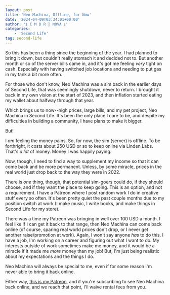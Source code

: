 ```yaml
---
layout: post
title: 'Neo Machina, Offline, for Now'
date: '2024-04-09T03:34:01+00:00'
author: '𐕣 C M D R ░ NOVA 𐕣'
categories:
    - 'Second Life'
tag: second-life
---
```


<!-- wp:paragraph -->
<p>So this has been a thing since the beginning of the year. I had planned to bring it down, but couldn't really stomach it and decided not to. But another month or so of the server bills came in, and it's got me feeling <em>very</em> tight on cash. Especially with having switched job locations and needing to put gas in my tank a bit more often.</p>
<!-- /wp:paragraph -->

<!-- wp:paragraph -->
<p>For those who don't know, Neo Machina was a sim back in the earlier days of Second Life, that was seemingly shutdown, never to return. I brought it back in my own vision at the start of 2023, and then inflation started eating my wallet about halfway through that year.</p>
<!-- /wp:paragraph -->

<!-- wp:paragraph -->
<p>Which brings us to now--high prices, large bills, and my pet project, Neo Machina in Second Life. It's been the only place I care to be, and despite my difficulties in building a community, I have plans to make it bigger.</p>
<!-- /wp:paragraph -->

<!-- wp:paragraph -->
<p>But!</p>
<!-- /wp:paragraph -->

<!-- wp:paragraph -->
<p>I <em>am</em> feeling the money pains. So, for now, the sim (server) is offline. To be forthright, it costs about 250 USD or so to keep online via Linden Labs. That's <em>a lot</em> of money. Money I was happily paying.</p>
<!-- /wp:paragraph -->

<!-- wp:paragraph -->
<p>Now, though, I need to find a way to supplement my income so that it can come back and be more permanent. Unless, by some miracle, prices in the real world just drop back to the way they were in 2022.</p>
<!-- /wp:paragraph -->

<!-- wp:paragraph -->
<p>There is <em>one</em> thing, though, that potential sim-goers could do, if they should choose, and if they want the place to keep going. This is an option, and not a requirement. I have a Patreon where I post random work I do in creative stuff every so often. It's been pretty quiet the past couple months due to my position switch at work (I make music, I write books, and make things in Second Life for my store).</p>
<!-- /wp:paragraph -->

<!-- wp:paragraph -->
<p>There was a time my Patreon was bringing in well over 100 USD a month. I feel like if I can get it back to that range, then Neo Machina can come back online (of course, sparing real world prices don't drop, or I never get another raise/promotion at work). Again, I won't say anyone <em>has</em> to do this. I have a job, I'm working on a career and figuring out what I want to do. My interests outside of work sometimes make me money, and it would be a miracle if it made me <em>more</em> money than my job! But, I'm just being realistic about my expectations and the things I do.</p>
<!-- /wp:paragraph -->

<!-- wp:paragraph -->
<p>Neo Machina will always be special to me, even if for some reason I'm never able to bring it back online.</p>
<!-- /wp:paragraph -->

<!-- wp:paragraph -->
<p>Either way, <a href="https://www.patreon.com/cmdr_nova" target="_blank" rel="noreferrer noopener">this is my Patreon</a>, and if you're subscribing to see Neo Machina back online, and we reach that point, I'll waive rental fees from you.</p>
<!-- /wp:paragraph -->